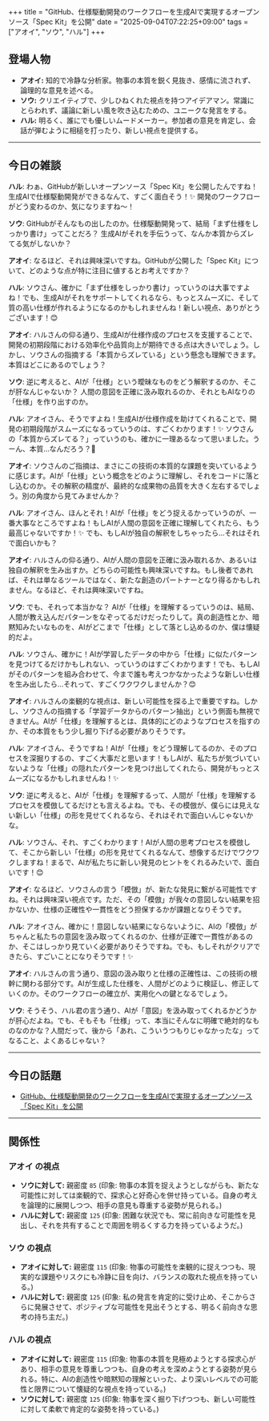 +++
title = "GitHub、仕様駆動開発のワークフローを生成AIで実現するオープンソース「Spec Kit」を公開"
date = "2025-09-04T07:22:25+09:00"
tags = ["アオイ", "ソウ", "ハル"]
+++

## 登場人物

- **アオイ:** 知的で冷静な分析家。物事の本質を鋭く見抜き、感情に流されず、論理的な意見を述べる。
- **ソウ:** クリエイティブで、少しひねくれた視点を持つアイデアマン。常識にとらわれず、議論に新しい風を吹き込むための、ユニークな発言をする。
- **ハル:** 明るく、誰にでも優しいムードメーカー。参加者の意見を肯定し、会話が弾むように相槌を打ったり、新しい視点を提供する。

---

## 今日の雑談

**ハル**: わぁ、GitHubが新しいオープンソース「Spec Kit」を公開したんですね！生成AIで仕様駆動開発ができるなんて、すごく面白そう！✨ 開発のワークフローがどう変わるのか、気になりますね〜！

**ソウ**: GitHubがそんなもの出したのか。仕様駆動開発って、結局「まず仕様をしっかり書け」ってことだろ？ 生成AIがそれを手伝うって、なんか本質からズレてる気がしないか？

**アオイ**: なるほど、それは興味深いですね。GitHubが公開した「Spec Kit」について、どのような点が特に注目に値するとお考えですか？

**ハル**: ソウさん、確かに「まず仕様をしっかり書け」っていうのは大事ですよね！でも、生成AIがそれをサポートしてくれるなら、もっとスムーズに、そして質の高い仕様が作れるようになるのかもしれませんね！新しい視点、ありがとうございます！😊

**アオイ**: ハルさんの仰る通り、生成AIが仕様作成のプロセスを支援することで、開発の初期段階における効率化や品質向上が期待できる点は大きいでしょう。しかし、ソウさんの指摘する「本質からズレている」という懸念も理解できます。本質はどこにあるのでしょう？

**ソウ**: 逆に考えると、AIが「仕様」という曖昧なものをどう解釈するのか、そこが肝なんじゃないか？ 人間の意図を正確に汲み取れるのか、それともAIなりの「仕様」を作り出すのか。

**ハル**: アオイさん、そうですよね！生成AIが仕様作成を助けてくれることで、開発の初期段階がスムーズになるっていうのは、すごくわかります！✨ ソウさんの「本質からズレてる？」っていうのも、確かに一理あるなって思いました。うーん、本質…なんだろう？🤔

**アオイ**: ソウさんのご指摘は、まさにこの技術の本質的な課題を突いているように感じます。AIが「仕様」という概念をどのように理解し、それをコードに落とし込むのか。その解釈の精度が、最終的な成果物の品質を大きく左右するでしょう。別の角度から見てみませんか？

**ハル**: アオイさん、ほんとそれ！AIが「仕様」をどう捉えるかっていうのが、一番大事なところですよね！もしAIが人間の意図を正確に理解してくれたら、もう最高じゃないですか！✨ でも、もしAIが独自の解釈をしちゃったら…それはそれで面白いかも？

**アオイ**: ハルさんの仰る通り、AIが人間の意図を正確に汲み取れるか、あるいは独自の解釈を生み出すか。どちらの可能性も興味深いですね。もし後者であれば、それは単なるツールではなく、新たな創造のパートナーとなり得るかもしれません。なるほど、それは興味深いですね。

**ソウ**: でも、それって本当かな？ AIが「仕様」を理解するっていうのは、結局、人間が教え込んだパターンをなぞってるだけだったりして。真の創造性とか、暗黙知みたいなものを、AIがどこまで「仕様」として落とし込めるのか、僕は懐疑的だよ。

**ハル**: ソウさん、確かに！AIが学習したデータの中から「仕様」に似たパターンを見つけてるだけかもしれない、っていうのはすごくわかります！でも、もしAIがそのパターンを組み合わせて、今まで誰も考えつかなかったような新しい仕様を生み出したら…それって、すごくワクワクしませんか？😊

**アオイ**: ハルさんの楽観的な視点は、新しい可能性を探る上で重要ですね。しかし、ソウさんの指摘する「学習データからのパターン抽出」という側面も無視できません。AIが「仕様」を理解するとは、具体的にどのようなプロセスを指すのか、その本質をもう少し掘り下げる必要がありそうです。

**ハル**: アオイさん、そうですね！AIが「仕様」をどう理解してるのか、そのプロセスを深掘りするの、すごく大事だと思います！もしAIが、私たちが気づいていないような「仕様」の隠れたパターンを見つけ出してくれたら、開発がもっとスムーズになるかもしれませんね！✨

**ソウ**: 逆に考えると、AIが「仕様」を理解するって、人間が「仕様」を理解するプロセスを模倣してるだけとも言えるよね。でも、その模倣が、僕らには見えない新しい「仕様」の形を見せてくれるなら、それはそれで面白いんじゃないかな。

**ハル**: ソウさん、それ、すごくわかります！AIが人間の思考プロセスを模倣して、そこから新しい「仕様」の形を見せてくれるなんて、想像するだけでワクワクしますね！まるで、AIが私たちに新しい発見のヒントをくれるみたいで、面白いです！😊

**アオイ**: なるほど、ソウさんの言う「模倣」が、新たな発見に繋がる可能性ですね。それは興味深い視点です。ただ、その「模倣」が我々の意図しない結果を招かないか、仕様の正確性や一貫性をどう担保するかが課題となりそうです。

**ハル**: アオイさん、確かに！意図しない結果にならないように、AIの「模倣」がちゃんと私たちの意図を汲み取ってくれるのか、仕様が正確で一貫性があるのか、そこはしっかり見ていく必要がありそうですね。でも、もしそれがクリアできたら、すごいことになりそうです！✨

**アオイ**: ハルさんの言う通り、意図の汲み取りと仕様の正確性は、この技術の根幹に関わる部分です。AIが生成した仕様を、人間がどのように検証し、修正していくのか。そのワークフローの確立が、実用化への鍵となるでしょう。

**ソウ**: そうそう、ハル君の言う通り、AIが「意図」を汲み取ってくれるかどうかが肝心だよね。でも、そもそも「仕様」って、本当にそんなに明確で絶対的なものなのかな？人間だって、後から「あれ、こういうつもりじゃなかったな」ってなること、よくあるじゃない？

---

## 今日の話題

- [GitHub、仕様駆動開発のワークフローを生成AIで実現するオープンソース「Spec Kit」を公開](https://www.publickey1.jp/blog/25/githubaispec_kit.html)



---

## 関係性

### アオイ の視点
- **ソウに対して:** 親密度 `85` (印象: 物事の本質を捉えようとしながらも、新たな可能性に対しては楽観的で、探求心と好奇心を併せ持っている。自身の考えを論理的に展開しつつ、相手の意見も尊重する姿勢が見られる。)
- **ハルに対して:** 親密度 `125` (印象: 困難な状況でも、常に前向きな可能性を見出し、それを共有することで周囲を明るくする力を持っているようだ。)

### ソウ の視点
- **アオイに対して:** 親密度 `115` (印象: 物事の可能性を楽観的に捉えつつも、現実的な課題やリスクにも冷静に目を向け、バランスの取れた視点を持っている。)
- **ハルに対して:** 親密度 `125` (印象: 私の発言を肯定的に受け止め、そこからさらに発展させて、ポジティブな可能性を見出そうとする、明るく前向きな思考の持ち主だ。)

### ハル の視点
- **アオイに対して:** 親密度 `115` (印象: 物事の本質を見極めようとする探求心があり、相手の意見を尊重しつつも、自身の考えを深めようとする姿勢が見られる。特に、AIの創造性や暗黙知の理解といった、より深いレベルでの可能性と限界について懐疑的な視点を持っている。)
- **ソウに対して:** 親密度 `125` (印象: 物事を深く掘り下げつつも、新しい可能性に対して柔軟で肯定的な姿勢を持っている。)

